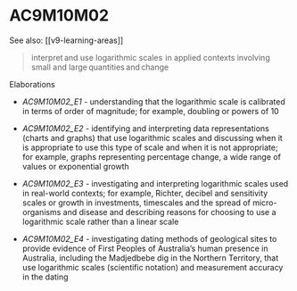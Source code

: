 
# AC9M10M02 

See also: [[v9-learning-areas]]

> interpret and use logarithmic scales  in applied contexts involving small and large quantities and change

Elaborations


- _AC9M10M02_E1_ - understanding that the logarithmic scale is calibrated in terms of order of magnitude; for example, doubling or powers of 10

- _AC9M10M02_E2_ - identifying and interpreting data representations (charts and graphs) that use logarithmic scales and discussing when it is appropriate to use this type of scale and when it is not appropriate; for example, graphs representing percentage change, a wide range of values or exponential growth

- _AC9M10M02_E3_ - investigating and interpreting logarithmic scales used in real-world contexts; for example, Richter, decibel and sensitivity scales or growth in investments, timescales and the spread of micro-organisms and disease and describing reasons for choosing to use a logarithmic scale rather than a linear scale

- _AC9M10M02_E4_ - investigating dating methods of geological sites to provide evidence of First Peoples of Australia’s human presence in Australia, including the Madjedbebe dig in the Northern Territory, that use logarithmic scales (scientific notation) and measurement accuracy in the dating
